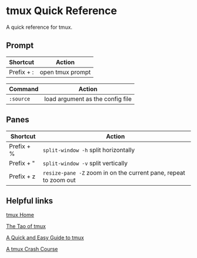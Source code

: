 # tmux Quick Reference
A quick reference for tmux.

## Prompt
**Shortcut**|**Action**
------------|----------
Prefix + :  | open tmux prompt

**Command** | **Action**
------------|-----------
`:source`   | load argument as the config file

## Panes
**Shortcut**|**Action**
------------|----------
Prefix + %  | `split-window -h` split horizontally
Prefix + "  | `split-window -v` split vertically
Prefix + z  | `resize-pane -Z` zoom in on the current pane, repeat to zoom out

## Helpful links
[tmux Home](https://github.com/tmux/tmux/wiki)

[The Tao of tmux](https://leanpub.com/the-tao-of-tmux/read)

[A Quick and Easy Guide to tmux](https://www.hamvocke.com/blog/a-quick-and-easy-guide-to-tmux/)

[A tmux Crash Course](https://robots.thoughtbot.com/a-tmux-crash-course)

